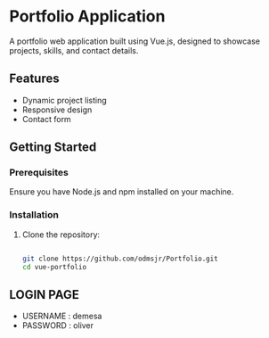 # Portfolio Application

A portfolio web application built using Vue.js, designed to showcase projects, skills, and contact details.

## Features
- Dynamic project listing
- Responsive design
- Contact form

## Getting Started

### Prerequisites
Ensure you have Node.js and npm installed on your machine.

### Installation
1. Clone the repository:
   ```bash

   git clone https://github.com/odmsjr/Portfolio.git
   cd vue-portfolio


## LOGIN PAGE 
- USERNAME : demesa
- PASSWORD : oliver
